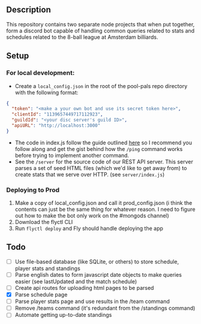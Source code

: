 ## Description

This repository contains two separate node projects that when put together, form a discord bot capable of handling common queries related to stats and schedules related to the 8-ball league at Amsterdam billiards.

## Setup

### For local development:

- Create a `local_config.json` in the root of the pool-pals repo directory with the following format:

```json
{
  "token": "<make a your own bot and use its secret token here>",
  "clientId": "1139657449717112923",
  "guildId": "<your disc server's guild ID>",
  "apiURL": "http://localhost:3000"
}
```

- The code in index.js follow the guide outlined [here](https://discordjs.guide/#before-you-begin) so I recommend you follow along and get the gist behind how the `/ping` command works before trying to implement another command.
- See the `/server` for the source code of our REST API server. This server parses a set of seed HTML files (which we'd like to get away from) to create stats that we serve over HTTP. (see `server/index.js`)

### Deploying to Prod

1. Make a copy of local_config.json and call it prod_config.json (i think the contents can just be the same thing for whatever reason. I need to figure out how to make the bot only work on the #mongods channel)
2. Download the flyctl CLI
3. Run `flyctl deploy` and Fly should handle deploying the app

## Todo

- [ ] Use file-based database (like SQLite, or others) to store schedule, player stats and standings
- [ ] Parse english dates to form javascript date objects to make queries easier (see lastUpdated and the match schedule)
- [ ] Create api routes for uploading html pages to be parsed
- [x] Parse schedule page
- [ ] Parse player stats page and use results in the /team command
- [ ] Remove /teams command (it's redundant from the /standings command)
- [ ] Automate getting up-to-date standings
